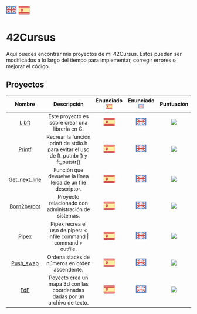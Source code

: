 [![eng](logos/gb.png)](README.md) [![es](logos/esp.png)](README.es.md)
# 42Cursus

Aquí puedes encontrar mis proyectos de mi 42Cursus. Estos pueden ser modificados a lo largo del tiempo para implementar, corregir errores o mejorar el código.
## Proyectos

| **Nombre** | **Descripción** |**Enunciado ![es](logos/esp_mini.png)** | **Enunciado ![es](logos/gb_mini.png)**| **Puntuación**|
|:----------:|:-----------:|:---------------------------------------:|:-------------------------------------:|:----------:|
|[Libft](https://github.com/dgallop/libft)| Este proyecto es sobre crear una librería en C. |[![es](logos/esp.png)](subjects/es.Libft.pdf)|[![eng](logos/gb.png)](subjects/en.Libft.pdf)|<img src="https://badge42.herokuapp.com/api/project/dgallo-p/Libft">|
|[Printf](https://github.com/dgallop/printf)| Recrear la función prinft de stdio.h para evitar el uso de ft_putnbr() y ft_putstr() |[![es](logos/esp.png)](subjects/es.ft_printf.pdf)|[![eng](logos/gb.png)](subjects/en.ft_printf.pdf)|<img src="https://badge42.herokuapp.com/api/project/dgallo-p/ft_printf">|
|[Get_next_line](https://github.com/dgallop/get_next_line)| Función que devuelve la línea leída de un file descriptor. | [![es](logos/esp.png)](subjects/es.get_next_line.pdf)|[![eng](logos/gb.png)](subjects/en.get_next_line.pdf)|<img src="https://badge42.herokuapp.com/api/project/dgallo-p/get_next_line">|
|[Born2beroot](https://github.com/dgallop/Born2beroot)| Proyecto relacionado con administración de sistemas. | [![es](logos/esp.png)](subjects/es.Born2beroot.pdf)|[![eng](logos/gb.png)](subjects/en.Born2beroot.pdf)|<img src="https://badge42.herokuapp.com/api/project/dgallo-p/Born2beroot">|
|[Pipex](https://github.com/dgallop/pipex)| Pipex recrea el uso de pipes: < infile command \| command > outfile. |[![es](logos/esp.png)](subjects/es.pipex.pdf)|[![eng](logos/gb.png)](subjects/en.Libft.pdf)|<img src="https://badge42.herokuapp.com/api/project/dgallo-p/pipex">|
|[Push_swap](https://github.com/dgallop/push_swap)| Ordena stacks de números en orden ascendente. |[![es](logos/esp.png)](subjects/es.push_swap.pdf)|[![eng](logos/gb.png)](subjects/en.Libft.pdf)|<img src="https://badge42.herokuapp.com/api/project/dgallo-p/push_swap">|
|[FdF](https://github.com/dgallop/fdf)| Poyecto crea un mapa 3d con las coordenadas dadas por un archivo de texto. |[![es](logos/esp.png)](subjects/es.FdF.pdf)|[![eng](logos/gb.png)](subjects/en.Libft.pdf)|<img src="https://badge42.herokuapp.com/api/project/dgallo-p/FdF">|
